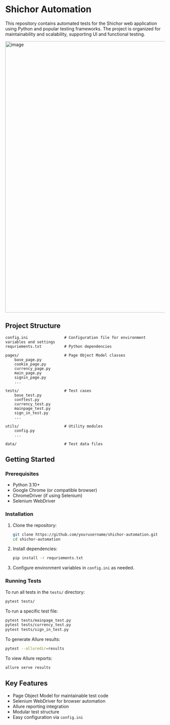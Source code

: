 # Shichor Automation

This repository contains automated tests for the Shichor web application using Python and popular testing frameworks. The project is organized for maintainability and scalability, supporting UI and functional testing.

<img width="1902" height="857" alt="image" src="https://github.com/user-attachments/assets/2bd45083-149e-405d-9782-32b26f323b7c" />

## Project Structure

```
config.ini                # Configuration file for environment variables and settings
requriements.txt          # Python dependencies

pages/                    # Page Object Model classes
    base_page.py
    cookie_page.py
    currency_page.py
    main_page.py
    signin_page.py
    ...

tests/                    # Test cases
    base_test.py
    conftest.py
    currency_test.py
    mainpage_test.py
    sign_in_test.py
    ...

utils/                    # Utility modules
    config.py
    ...

data/                     # Test data files
```

## Getting Started

### Prerequisites
- Python 3.10+
- Google Chrome (or compatible browser)
- ChromeDriver (if using Selenium)
- Selenium WebDriver

### Installation
1. Clone the repository:
   ```bash
   git clone https://github.com/yourusername/shichor-automation.git
   cd shichor-automation
   ```
2. Install dependencies:
   ```bash
   pip install -r requriements.txt
   ```
3. Configure environment variables in `config.ini` as needed.

### Running Tests
To run all tests in the `tests/` directory:
```bash
pytest tests/
```
To run a specific test file:
```bash
pytest tests/mainpage_test.py
pytest tests/currency_test.py
pytest tests/sign_in_test.py
```
To generate Allure results:
```bash
pytest --alluredir=results
```
To view Allure reports:
```bash
allure serve results
```

## Key Features
- Page Object Model for maintainable test code
- Selenium WebDriver for browser automation
- Allure reporting integration
- Modular test structure
- Easy configuration via `config.ini`
